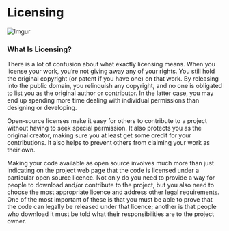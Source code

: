 # Licensing

![Imgur](http://i.imgur.com/OktOQ4I.jpg)

### What Is Licensing?

There is a lot of confusion about what exactly licensing means. When you license your work, you’re not giving away any of your rights. You still hold the original copyright (or patent if you have one) on that work. By releasing into the public domain, you relinquish any copyright, and no one is obligated to list you as the original author or contributor. In the latter case, you may end up spending more time dealing with individual permissions than designing or developing.

Open-source licenses make it easy for others to contribute to a project without having to seek special permission. It also protects you as the original creator, making sure you at least get some credit for your contributions. It also helps to prevent others from claiming your work as their own.

Making your code available as open source involves much more than just indicating on the project web page that the code is licensed under a particular open source licence. Not only do you need to provide a way for people to download and/or contribute to the project, but you also need to choose the most appropriate licence and address other legal requirements. One of the most important of these is that you must be able to prove that the code can legally be released under that licence; another is that people who download it must be told what their responsibilities are to the project owner.

